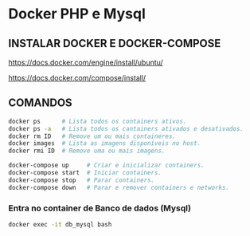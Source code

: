# Docker PHP e Mysql

## INSTALAR DOCKER E DOCKER-COMPOSE

https://docs.docker.com/engine/install/ubuntu/

https://docs.docker.com/compose/install/

## COMANDOS
```bash
docker ps      # Lista todos os containers ativos.
docker ps -a   # Lista todos os cantainers ativados e desativados.
docker rm ID   # Remove um ou mais containeres.
docker images  # Lista as imagens disponíveis no host.
docker rmi ID  # Remove uma ou mais imagens.
```
```bash
docker-compose up     # Criar e inicializar containers.
docker-compose start  # Iniciar containers.
docker-compose stop   # Parar containers.
docker-compose down   # Parar e remover containers e networks.
```
### Entra no container de Banco de dados (Mysql)
```bash
docker exec -it db_mysql bash
```
